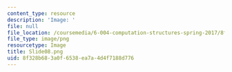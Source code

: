 ```yaml
---
content_type: resource
description: 'Image: '
file: null
file_location: /coursemedia/6-004-computation-structures-spring-2017/8f328b683a0f6538ea7a4d4f7188d776_Slide08.png
file_type: image/png
resourcetype: Image
title: Slide08.png
uid: 8f328b68-3a0f-6538-ea7a-4d4f7188d776
---
```

